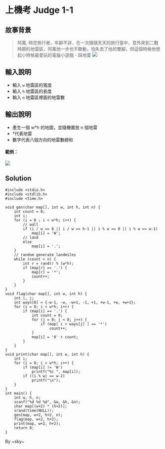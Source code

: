 # 上機考 Judge 1-1

## 故事背景
> 阿萬, 時空旅行者，年齡不詳，在一次跟隨天天的旅行當中，意外來到二戰時期的地雷區，阿萬他一步也不敢動，怕失去了他的雙腳，但這個時候他想起小時候最愛玩的電腦小遊戲 - 踩地雷
![](https://i.imgur.com/jH16niY.png)


## 輸入說明
- 輸入 `w` 地雷區的寬度
- 輸入 `h` 地雷區的長度
- 輸入 `n` 地雷區裡面的地雷數

## 輸出說明
- 產生一個 w*h 的地圖，並隨機置放 n 個地雷
- *代表地雷
- 數字代表八個方向的地雷數總和
#### 範例：
![](https://i.imgur.com/ST66nQd.png)


## Solution
```C=
#include <stdio.h>
#include <stdlib.h>
#include <time.h>

void gen(char map[], int w, int h, int n) {
    int count = 0;
    int i;
    for (i = 0 ; i < w*h; i++) {
        // wall
        if (i / w == 0 || i / w == h-1 || i % w == 0 || i % w == w-1)
            map[i] = 'W';
        // land
        else
            map[i] = '.';
    }
    // random generate landmiles
    while (count < n) {
        int r = rand() % (w*h);
        if (map[r] == '.') {
            map[r] = '*';
            count++;
        }
    }
}
void flag(char map[], int w, int h) {
    int i, j;
    int ways[8] = {-w-1, -w, -w+1, -1, +1, +w-1, +w, +w+1};
    for (i = 0; i < w*h; i++) {
        if (map[i] == '.') {
            int count = 0;
            for (j = 0; j < 8; j++) {
                if (map[ i + ways[j] ] == '*')
                    count++;
            }
            map[i] = '0' + count;
        }
    }
}
void print(char map[], int w, int h) {
    int i;
    for (i = 0; i < w*h; i++) {
        if (map[i] != 'W')
            printf("%c ", map[i]);
        if ((i % w) == w-2) 
            printf("\n");
    }
}
int main() {
    int w, h, n;
    scanf("%d %d %d", &w, &h, &n);
    char map[(w+2) * (h+2)];
    srand(time(NULL));
    gen(map, w+2, h+2, n);
    flag(map, w+2, h+2);
    print(map, w+2, h+2);
    return 0;
}
```
By ~sky~
